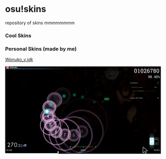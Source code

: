 # osu!skins

repository of skins mmmmmmmm

### Cool Skins


### Personal Skins (made by me)
[*Wanuko_v.idk*](https://drive.google.com/file/d/1XVHvRxnYIKB9IzPYUT4AxaJ2dHDDzEng/view?usp=sharing)

<img src="https://github.com/JizoCat/osu-skin/blob/main/images/WAnuko_v.idk.png" width="700" />

